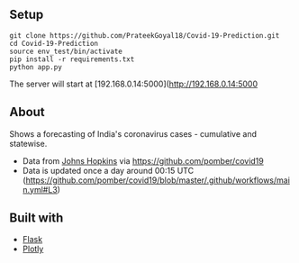 ## Setup
~~~
git clone https://github.com/PrateekGoyal18/Covid-19-Prediction.git
cd Covid-19-Prediction
source env_test/bin/activate
pip install -r requirements.txt
python app.py
~~~
The server will start at [192.168.0.14:5000](http://192.168.0.14:5000

## About
Shows a forecasting of India's coronavirus cases - cumulative and statewise.
- Data from [Johns Hopkins](https://github.com/CSSEGISandData/COVID-19) via https://github.com/pomber/covid19
- Data is updated once a day around 00:15 UTC (https://github.com/pomber/covid19/blob/master/.github/workflows/main.yml#L3)

## Built with
- [Flask](https://flask.palletsprojects.com/en/1.1.x/)
- [Plotly](https://plotly.com/)

